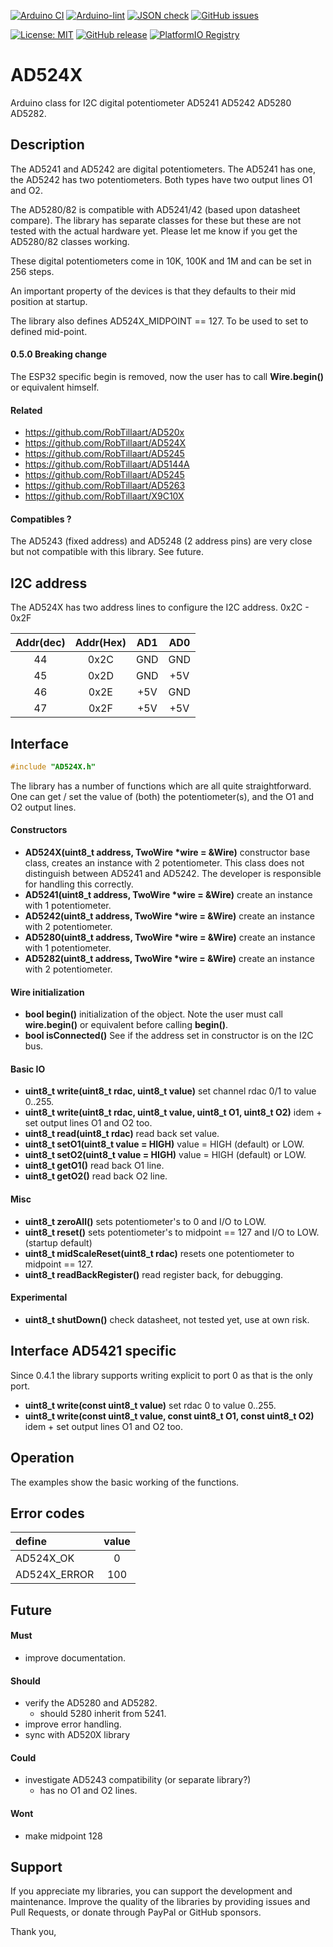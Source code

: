 
[![Arduino CI](https://github.com/RobTillaart/AD524X/workflows/Arduino%20CI/badge.svg)](https://github.com/marketplace/actions/arduino_ci)
[![Arduino-lint](https://github.com/RobTillaart/AD524X/actions/workflows/arduino-lint.yml/badge.svg)](https://github.com/RobTillaart/AD524X/actions/workflows/arduino-lint.yml)
[![JSON check](https://github.com/RobTillaart/AD524X/actions/workflows/jsoncheck.yml/badge.svg)](https://github.com/RobTillaart/AD524X/actions/workflows/jsoncheck.yml)
[![GitHub issues](https://img.shields.io/github/issues/RobTillaart/AD524X.svg)](https://github.com/RobTillaart/AD524X/issues)

[![License: MIT](https://img.shields.io/badge/license-MIT-green.svg)](https://github.com/RobTillaart/AD524X/blob/master/LICENSE)
[![GitHub release](https://img.shields.io/github/release/RobTillaart/AD524X.svg?maxAge=3600)](https://github.com/RobTillaart/AD524X/releases)
[![PlatformIO Registry](https://badges.registry.platformio.org/packages/robtillaart/library/AD524X.svg)](https://registry.platformio.org/libraries/robtillaart/AD524X)


# AD524X

Arduino class for I2C digital potentiometer AD5241 AD5242 AD5280 AD5282.


## Description

The AD5241 and AD5242 are digital potentiometers.
The AD5241 has one, the AD5242 has two potentiometers.
Both types have two output lines O1 and O2.

The AD5280/82 is compatible with AD5241/42 (based upon datasheet compare).
The library has separate classes for these but these are not tested with 
the actual hardware yet.
Please let me know if you get the AD5280/82 classes working.

These digital potentiometers come in 10K, 100K and 1M
and can be set in 256 steps.

An important property of the devices is that they defaults
to their mid position at startup.

The library also defines AD524X_MIDPOINT == 127.
To be used to set to defined mid-point.


#### 0.5.0 Breaking change

The ESP32 specific begin is removed, now the user has to call
**Wire.begin()** or equivalent himself. 


#### Related

- https://github.com/RobTillaart/AD520x
- https://github.com/RobTillaart/AD524X
- https://github.com/RobTillaart/AD5245
- https://github.com/RobTillaart/AD5144A
- https://github.com/RobTillaart/AD5245
- https://github.com/RobTillaart/AD5263
- https://github.com/RobTillaart/X9C10X


#### Compatibles ?

The AD5243 (fixed address) and AD5248 (2 address pins) are very close but 
not compatible with this library. See future.


## I2C address

The AD524X has two address lines to configure the I2C address. 0x2C - 0x2F

| Addr(dec)| Addr(Hex) |  AD1  |  AD0  |
|:--------:|:---------:|:-----:|:-----:|
|  44      |  0x2C     |  GND  |  GND  |
|  45      |  0x2D     |  GND  |  +5V  |
|  46      |  0x2E     |  +5V  |  GND  |
|  47      |  0x2F     |  +5V  |  +5V  |


## Interface

```cpp
#include "AD524X.h"
```

The library has a number of functions which are all quite straightforward.
One can get / set the value of (both) the potentiometer(s), and the O1 and O2 output lines.


#### Constructors

- **AD524X(uint8_t address, TwoWire \*wire = &Wire)** constructor base class,
creates an instance with 2 potentiometer.
This class does not distinguish between AD5241 and AD5242.
The developer is responsible for handling this correctly.
- **AD5241(uint8_t address, TwoWire \*wire = &Wire)** create an instance with 1 potentiometer.
- **AD5242(uint8_t address, TwoWire \*wire = &Wire)** create an instance with 2 potentiometer.
- **AD5280(uint8_t address, TwoWire \*wire = &Wire)** create an instance with 1 potentiometer.
- **AD5282(uint8_t address, TwoWire \*wire = &Wire)** create an instance with 2 potentiometer.


#### Wire initialization

- **bool begin()** initialization of the object. 
Note the user must call **wire.begin()** or equivalent before calling **begin()**.
- **bool isConnected()** See if the address set in constructor is on the I2C bus.


#### Basic IO

- **uint8_t write(uint8_t rdac, uint8_t value)** set channel rdac 0/1 to value 0..255.
- **uint8_t write(uint8_t rdac, uint8_t value, uint8_t O1, uint8_t O2)** idem + set output lines O1 and O2 too.
- **uint8_t read(uint8_t rdac)** read back set value.
- **uint8_t setO1(uint8_t value = HIGH)** value = HIGH (default) or LOW.
- **uint8_t setO2(uint8_t value = HIGH)** value = HIGH (default) or LOW.
- **uint8_t getO1()** read back O1 line.
- **uint8_t getO2()** read back O2 line.


#### Misc

- **uint8_t zeroAll()** sets potentiometer's to 0 and I/O to LOW.
- **uint8_t reset()** sets potentiometer's to midpoint == 127 and I/O to LOW. (startup default)
- **uint8_t midScaleReset(uint8_t rdac)** resets one potentiometer to midpoint == 127.
- **uint8_t readBackRegister()** read register back, for debugging.


#### Experimental

- **uint8_t shutDown()** check datasheet, not tested yet, use at own risk.


## Interface AD5421 specific

Since 0.4.1 the library supports writing explicit to port 0
as that is the only port.

- **uint8_t write(const uint8_t value)** set rdac 0 to value 0..255.
- **uint8_t write(const uint8_t value, const uint8_t O1, const uint8_t O2)**
idem + set output lines O1 and O2 too.


## Operation

The examples show the basic working of the functions.


## Error codes

|  define        |  value  |
|:---------------|:-------:|
|  AD524X_OK     |   0     |
|  AD524X_ERROR  |   100   |


## Future

#### Must

- improve documentation.

#### Should

- verify the AD5280 and AD5282.
  - should 5280 inherit from 5241.
- improve error handling.
- sync with AD520X library

#### Could

- investigate AD5243 compatibility (or separate library?)
  - has no O1 and O2 lines.
  
#### Wont

- make midpoint 128


## Support

If you appreciate my libraries, you can support the development and maintenance.
Improve the quality of the libraries by providing issues and Pull Requests, or
donate through PayPal or GitHub sponsors.

Thank you,

